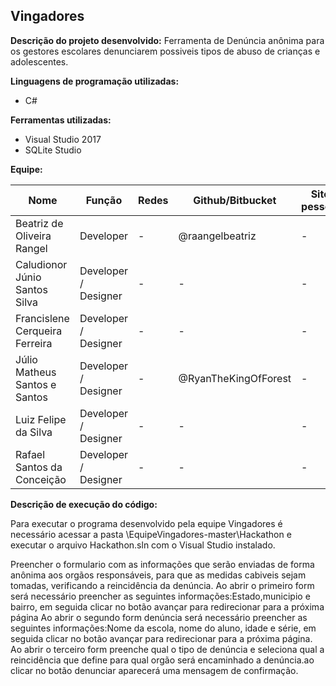 ﻿## Vingadores
**Descrição do projeto desenvolvido:** 
Ferramenta de Denúncia anônima para os gestores escolares denunciarem possiveis tipos de abuso de crianças e adolescentes.

**Linguagens de programação utilizadas:**
- C#


**Ferramentas utilizadas:**
- Visual Studio 2017
- SQLite Studio

**Equipe:**

| Nome | Função | Redes | Github/Bitbucket | Site pessoal |
| ------------- | ------------- | ------------- | ------------- | ------------- | 
|  Beatriz de Oliveira Rangel  | Developer | - | @raangelbeatriz | - | 
|  Caludionor Júnio Santos Silva  | Developer / Designer  | - | - | - | 
|  Francislene Cerqueira Ferreira  | Developer / Designer  | - | - | - | 
|  Júlio Matheus Santos e Santos  | Developer / Designer  | - | @RyanTheKingOfForest | - | 
|  Luiz Felipe da Silva  | Developer / Designer  | - | - | - | 
| Rafael Santos da Conceição | Developer / Designer  | - | - | - | 

**Descrição de execução do código:** 

Para executar o programa desenvolvido pela equipe Vingadores é necessário acessar a pasta \EquipeVingadores-master\Hackathon e executar o arquivo Hackathon.sln com o Visual Studio instalado.

Preencher o formulario com as informações que serão enviadas de forma anônima aos orgãos responsáveis, para que as medidas cabiveis sejam tomadas, verificando a reincidência da denúncia.
Ao abrir o primeiro form será necessário preencher as seguintes informações:Estado,municipio e bairro, em seguida clicar no botão avançar para redirecionar para a próxima página
Ao abrir o segundo form denúncia será necessário preencher as seguintes informações:Nome da escola, nome do aluno, idade e série, em seguida clicar no botão avançar para redirecionar para a próxima página.
Ao abrir o terceiro form preenche qual o tipo de denúncia e seleciona qual a reincidência que define para qual orgão será encaminhado a denúncia.ao clicar no botão denunciar aparecerá uma mensagem de confirmação.
